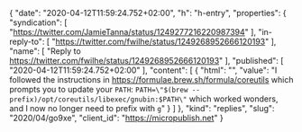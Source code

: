 {
  "date": "2020-04-12T11:59:24.752+02:00",
  "h": "h-entry",
  "properties": {
    "syndication": [
      "https://twitter.com/JamieTanna/status/1249277216220987394"
    ],
    "in-reply-to": [
      "https://twitter.com/fwilhe/status/1249268952666120193"
    ],
    "name": [
      "Reply to https://twitter.com/fwilhe/status/1249268952666120193"
    ],
    "published": [
      "2020-04-12T11:59:24.752+02:00"
    ],
    "content": [
      {
        "html": "",
        "value": "I followed the instructions in https://formulae.brew.sh/formula/coreutils which prompts you to update your `PATH`: `PATH=\"$(brew --prefix)/opt/coreutils/libexec/gnubin:$PATH\"` which worked wonders, and I now no longer need to prefix with `g`"
      }
    ]
  },
  "kind": "replies",
  "slug": "2020/04/go9xe",
  "client_id": "https://micropublish.net"
}
